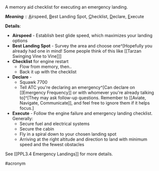 A memory aid checklist for executing an emergency landing.

***Meaning*** :: <u>A</u>irspeed, <u>B</u>est Landing Spot, <u>C</u>hecklist, <u>D</u>eclare, <u>E</u>xecute

**Details**: 
- **Airspeed** - Establish best glide speed, which maximizes your landing options
- **Best Landing Spot** - Survey the area and choose one^[Hopefully you already had one in mind! Some people think of this like [[Tarzan Swinging Vine to Vine]]]
- **Checklist** for engine restart
	- Flow from memory, then..
	- Back it up with the checklist
- **Declare** - 
	- Squawk 7700
	- Tell ATC you're declaring an emergency^[Can declare on [[Emergency Frequency]] or with whomever you're already talking to]^[They may ask follow-up questions. Remember to [[Aviate, Navigate, Communicate]], and feel free to ignore them if it helps focus.]
- **Execute** - Follow the engine failure and emergency landing checklist. Generally:
	- Secure fuel and electrical systems
	- Secure the cabin
	- Fly in a spiral down to your chosen landing spot
	- Arriving at the right altitude and direction to land with minimum speed and the fewest obstacles

See [[PPL3.4 Emergency Landings]] for more details.

#acronym 